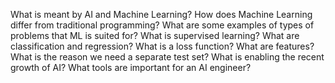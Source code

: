What is meant by AI and Machine Learning?
How does Machine Learning differ from traditional programming?
What are some examples of types of problems that ML is suited for?
What is supervised learning?
What are classification and regression?
What is a loss function?
What are features?
What is the reason we need a separate test set?
What is enabling the recent growth of AI?
What tools are important for an AI engineer?